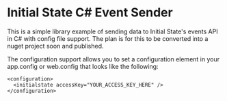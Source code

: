 # Initial State C# Event Sender

This is a simple library example of sending data to Initial State's events API in C# with config file support. The plan is for this to be converted into a nuget project soon and published.

The configuration support allows you to set a configuration element in your app.config or web.config that looks like the following:

```
<configuration>
  <initialstate accessKey="YOUR_ACCESS_KEY_HERE" />
</configuration>
```

